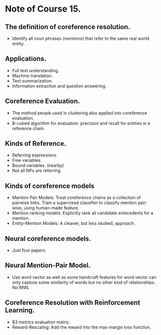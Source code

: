 # Note of Course 15.

## The definition of coreference resolution.
- Identify all noun phrases (mentions) that refer to the same real world entity.

## Applications.
- Full text understanding.
- Machine translation.
- Text summarization.
- Information extraction and question answering. 

## Coreference Evaluation.
- The method people used in clustering also applied into coreference evaluation. 
- B-cubed algorithm for evaluation: precision and recall for entities in a reference chain. 

## Kinds of Reference.
- Referring expressions.
- Free variables.  
- Bound variables. (nearby)
- Not all NPs are referring.

## Kinds of coreference models
- Mention Pair Models: Treat coreference chains as a collection of pairwise links. Train a supervised classifier to classify mention pair-wise, using human-made feature.
- Mention ranking models: Explicitly rank all candidate antecedents for a mention.
- Entity-Mention Models: A cleaner, but less studied, approach.

## Neural coreference models.
- Just four papers.

## Neural Mention-Pair Model.
- Use word vector as well as some handcraft features for word vector can only capture some similarity of words but no other kind of relationships. No RNN.

## Coreference Resolution with Reinforcement Learning.
- B3 metrics evaluation matric.
- Reward-Rescaling: Add the reward into the max-margin loss function. 


